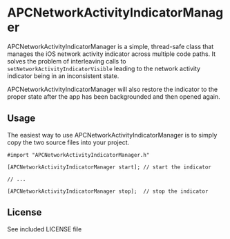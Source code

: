 APCNetworkActivityIndicatorManager
==

APCNetworkActivityIndicatorManager is a simple, thread-safe class that manages the iOS network activity indicator across multiple code paths. It solves the problem of interleaving calls to `setNetworkActivityIndicatorVisible` leading to the network activity indicator being in an inconsistent state.

APCNetworkActivityIndicatorManager will also restore the indicator to the proper state after the app has been backgrounded and then opened again.

Usage
--
The easiest way to use APCNetworkActivityIndicatorManager is to simply copy the two source files into your project.

```obj-c
#import "APCNetworkActivityIndicatorManager.h"

[APCNetworkActivityIndicatorManager start]; // start the indicator

// ...

[APCNetworkActivityIndicatorManager stop];  // stop the indicator

```

License
--
See included LICENSE file
